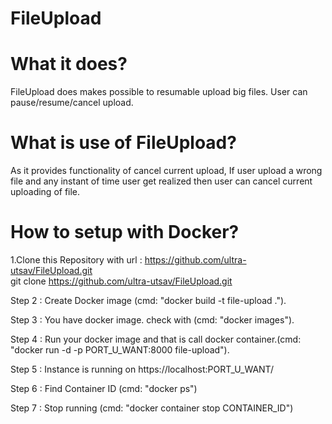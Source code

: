 # FileUpload

# What it does?
FileUpload does makes possible to resumable upload big files. User can pause/resume/cancel upload.

# What is use of FileUpload?
As it provides functionality of cancel current upload, If user upload a wrong file and any instant of time user get realized then user can cancel current uploading of file.


# How to setup with Docker?

1.Clone this Repository with url : https://github.com/ultra-utsav/FileUpload.git  
git clone https://github.com/ultra-utsav/FileUpload.git

Step 2 : Create Docker image (cmd: "docker build -t file-upload .").

Step 3 : You have docker image. check with (cmd: "docker images").

Step 4 : Run your docker image and that is call docker container.(cmd: "docker run -d -p PORT_U_WANT:8000 file-upload").

Step 5 : Instance is running on https://localhost:PORT_U_WANT/

Step 6 : Find Container ID (cmd: "docker ps") 

Step 7 : Stop running (cmd: "docker container stop CONTAINER_ID")
